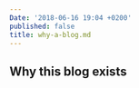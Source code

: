 ```yaml
---
Date: '2018-06-16 19:04 +0200'
published: false
title: why-a-blog.md
---
```

## Why this blog exists


